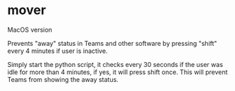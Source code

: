# mover
MacOS version

Prevents "away" status in Teams and other software by pressing "shift" every 4 minutes if user is inactive.

Simply start the python script, it checks every 30 seconds if the user was idle for more than 4 minutes, if yes, it will press shift once.
This will prevent Teams from showing the away status.
